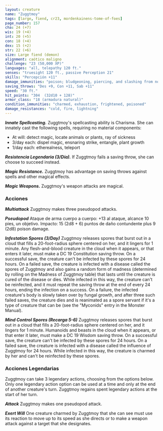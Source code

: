 ```yaml
---
layout: creature
name: "Zuggtmoy"
tags: [large, fiend, cr23, mordenkainens-tome-of-foes]
page_number: 157
cha: 24 (+7)
wis: 19 (+4)
int: 20 (+5)
con: 18 (+4)
dex: 15 (+2)
str: 22 (+6)
size: Large fiend (demon)
alignment: caótico maligno
challenge: "23 (50,000 XP)"
languages: "all, telepathy 120 ft."
senses: "truesight 120 ft., passive Perception 21"
skills: "Percepción +11"
damage_immunities: "poison; bludgeoning, piercing, and slashing from nonmagical attacks"
saving_throws: "Des +9, Con +11, Sab +11"
speed: "30 ft."
hit_points: "304  (32d10 + 128)"
armor_class: "18 (armadura natural)"
condition_immunities: "charmed, exhaustion, frightened, poisoned"
damage_resistances: "cold, fire, lightning"
---
```


***Innate Spellcasting.*** Zuggtmoy's spellcasting ability is Charisma. She can innately cast the following spells, requiring no material components:
* At will: detect magic, locate animals or plants, ray of sickness
* 3/day each: dispel magic, ensnaring strike, entangle, plant growth
* 1/day each: etherealness, teleport

***Resistencia Legendaria (3/Día).*** If Zuggtmoy fails a saving throw, she can choose to succeed instead.

***Magic Resistance.*** Zuggtmoy has advantage on saving throws against spells and other magical effects.

***Magic Weapons.*** Zuggtmoy's weapon attacks are magical.

### Acciones

***Multiattack*** Zuggtmoy makes three pseudopod attacks.

***Pseudopod*** Ataque de arma cuerpo a cuerpo: +13 al ataque, alcance 10 pies, un objetivo. Impacto: 15 (2d8 + 6) puntos de daño contundente plus 9 (2d8) poison damage.

***Infestation Spores (3/Day)*** Zuggtmoy releases spores that burst out in a cloud that fills a 20-foot-radius sphere centered on her, and it lingers for 1 minute. Any flesh-and-blood creature in the cloud when it appears, or that enters it later, must make a DC 19 Constitution saving throw. On a successful save, the creature can't be infected by these spores for 24 hours. On a failed save, the creature is infected with a disease called the spores of Zuggtmoy and also gains a random form of madness (determined by rolling on the Madness of Zuggtmoy table) that lasts until the creature is cured of the disease or dies. While infected in this way, the creature can't be reinfected, and it must repeat the saving throw at the end of every 24 hours, ending the infection on a success. On a failure, the infected creature's body is slowly taken over by fungal growth, and after three such failed saves, the creature dies and is reanimated as a spore servant if it's a type of creature that can be (see the "Myconids" entry in the Monster Manual).

***Mind Control Spores (Recarga 5-6)*** Zuggtmoy releases spores that burst out in a cloud that fills a 20-foot-radius sphere centered on her, and it lingers for 1 minute. Humanoids and beasts in the cloud when it appears, or that enter it later, must make a DC 19 Wisdom saving throw. On a successful save, the creature can't be infected by these spores for 24 hours. On a failed save, the creature is infected with a disease called the influence of Zuggtmoy for 24 hours. While infected in this way, the creature is charmed by her and can't be reinfected by these spores.

### Acciones Legendarias

Zuggtmoy can take 3 legendary actions, choosing from the options below. Only one legendary action option can be used at a time and only at the end of another creature's turn. Zuggtmoy regains spent legendary actions at the start of her turn.

***Attack*** Zuggtmoy makes one pseudopod attack.

***Exert Will*** One creature charmed by Zuggtmoy that she can see must use its reaction to move up to its speed as she directs or to make a weapon attack against a target that she designates.